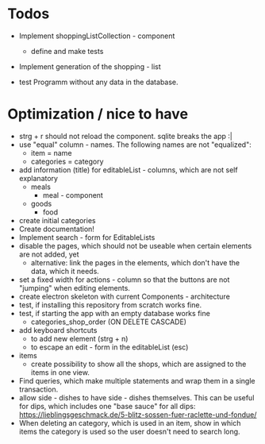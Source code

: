 # Todos
- Implement shoppingListCollection - component
    - define and make tests

- Implement generation of the shopping - list
- test Programm without any data in the database.

# Optimization / nice to have
- strg + r should not reload the component. sqlite breaks the app :|
- use "equal" column - names. The following names are not "equalized":
    - item = name
    - categories = category
- add information (title) for editableList - columns, which are not self explanatory
    - meals
        - meal - component
    - goods
        - food
- create initial categories
- Create documentation!
- Implement search - form for EditableLists
- disable the pages, which should not be useable when certain elements are not added, yet
    - alternative: link the pages in the elements, which don't have the data, which it needs.
- set a fixed width for actions - column so that the buttons are not "jumping" when editing elements.
- create electron skeleton with current Components - architecture
- test, if installing this repository from scratch works fine.
- test, if starting the app with an empty database works fine
    - categories_shop_order (ON DELETE CASCADE)
- add keyboard shortcuts 
    - to add new element (strg + n)
    - to escape an edit - form in the editableList (esc)
- items
    - create possibility to show all the shops, which are assigned to the items in one view.
- Find queries, which make multiple statements and wrap them in a single transaction.
- allow side - dishes to have side - dishes themselves. This can be useful for dips, which includes one "base sauce" for all dips: https://lieblingsgeschmack.de/5-blitz-sossen-fuer-raclette-und-fondue/
- When deleting an category, which is used in an item, show in which items the category is used so the user doesn't need to search long.